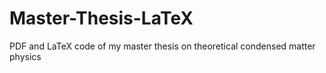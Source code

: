 # Master-Thesis-LaTeX
PDF and LaTeX code of my master thesis on theoretical condensed matter physics

